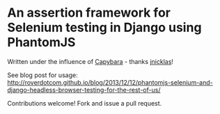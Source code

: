# An assertion framework for Selenium testing in Django using PhantomJS

Written under the influence of [Capybara](https://github.com/jnicklas/capybara) - thanks [jnicklas](https://github.com/jnicklas)!

See blog post for usage: http://roverdotcom.github.io/blog/2013/12/12/phantomjs-selenium-and-django-headless-browser-testing-for-the-rest-of-us/

Contributions welcome! Fork and issue a pull request.
